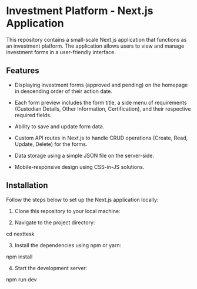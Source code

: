 # Investment Platform - Next.js Application





This repository contains a small-scale Next.js application that functions as an investment platform. The application allows users to view and manage investment forms in a user-friendly interface.




## Features




- Displaying investment forms (approved and pending) on the homepage in descending order of their action date.

- Each form preview includes the form title, a side menu of requirements (Custodian Details, Other Information, Certification), and their respective required fields.

- Ability to save and update form data.

- Custom API routes in Next.js to handle CRUD operations (Create, Read, Update, Delete) for the forms.

- Data storage using a simple JSON file on the server-side.

- Mobile-responsive design using CSS-in-JS solutions.


## Installation


Follow the steps below to set up the Next.js application locally:

1. Clone this repository to your local machine:


2. Navigate to the project directory: 

cd nexttesk 

3. Install the dependencies using npm or yarn:

npm install

4. Start the development server:

npm run dev